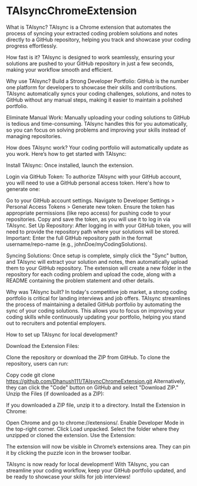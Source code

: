 # TAIsyncChromeExtension
What is TAIsync?
TAIsync is a Chrome extension that automates the process of syncing your extracted coding problem solutions and notes directly to a GitHub repository, helping you track and showcase your coding progress effortlessly.

How fast is it?
TAIsync is designed to work seamlessly, ensuring your solutions are pushed to your GitHub repository in just a few seconds, making your workflow smooth and efficient.

Why use TAIsync?
Build a Strong Developer Portfolio:
GitHub is the number one platform for developers to showcase their skills and contributions. TAIsync automatically syncs your coding challenges, solutions, and notes to GitHub without any manual steps, making it easier to maintain a polished portfolio.

Eliminate Manual Work:
Manually uploading your coding solutions to GitHub is tedious and time-consuming. TAIsync handles this for you automatically, so you can focus on solving problems and improving your skills instead of managing repositories.

How does TAIsync work?
Your coding portfolio will automatically update as you work. Here’s how to get started with TAIsync:

Install TAIsync:
Once installed, launch the extension.

Login via GitHub Token:
To authorize TAIsync with your GitHub account, you will need to use a GitHub personal access token. Here's how to generate one:

Go to your GitHub account settings.
Navigate to Developer Settings > Personal Access Tokens > Generate new token.
Ensure the token has appropriate permissions (like repo access) for pushing code to your repositories.
Copy and save the token, as you will use it to log in via TAIsync.
Set Up Repository:
After logging in with your GitHub token, you will need to provide the repository path where your solutions will be stored.
Important: Enter the full GitHub repository path in the format username/repo-name (e.g., johnDoe/myCodingSolutions). 

Syncing Solutions:
Once setup is complete, simply click the "Sync" button, and TAIsync will extract your solution and notes, then automatically upload them to your GitHub repository. The extension will create a new folder in the repository for each coding problem and upload the code, along with a README containing the problem statement and other details.

Why was TAIsync built?
In today's competitive job market, a strong coding portfolio is critical for landing interviews and job offers. TAIsync streamlines the process of maintaining a detailed GitHub portfolio by automating the sync of your coding solutions. This allows you to focus on improving your coding skills while continuously updating your portfolio, helping you stand out to recruiters and potential employers.

How to set up TAIsync for local development?

Download the Extension Files:

Clone the repository or download the ZIP from GitHub.
To clone the repository, users can run:

Copy code
git clone https://github.com/Dhanush111/TAIsyncChromeExtension.git
Alternatively, they can click the "Code" button on GitHub and select "Download ZIP."
Unzip the Files (if downloaded as a ZIP):

If you downloaded a ZIP file, unzip it to a directory.
Install the Extension in Chrome:

Open Chrome and go to chrome://extensions/.
Enable Developer Mode in the top-right corner.
Click Load unpacked.
Select the folder where they unzipped or cloned the extension.
Use the Extension:

The extension will now be visible in Chrome’s extensions area. They can pin it by clicking the puzzle icon in the browser toolbar.

TAIsync is now ready for local development!
With TAIsync, you can streamline your coding workflow, keep your GitHub portfolio updated, and be ready to showcase your skills for job interviews!
